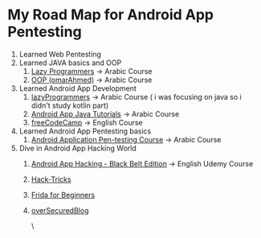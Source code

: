 # My Road Map for Android App Pentesting

1. Learned Web Pentesting&#x20;
2. Learned JAVA basics and OOP
   1. [Lazy Programmers](https://www.youtube.com/playlist?list=PLjTzpE6cvFak0CToStX3aHn6nXPdQz6d0) -> Arabic Course
   2. [OOP (omarAhmed)](https://www.youtube.com/playlist?list=PLwWuxCLlF\_ue7GPvoG\_Ko1x43tZw5cz9v) -> Arabic Course&#x20;
3. Learned Android App Development
   1. [lazyProgrammers](https://youtube.com/playlist?list=PLjTzpE6cvFakLb80cpN-9vUcGgL\_BbOPI\&si=Q3utrn2QFqry8\_GI) -> Arabic Course ( i was focusing on java so i didn't study kotlin part)
   2. [Android App Java Tutorials](https://youtube.com/playlist?list=PLnzqK5HvcpwR8Y\_aYk3mS3vPv52c0LC5K\&si=O\_GXBa1po0GdBo2p) -> Arabic Course
   3. [freeCodeCamp](https://youtu.be/fis26HvvDII?si=cNr9AkscRwjciNkf) -> English Course
4. Learned Android App Pentesting basics
   1. [Android Application Pen-testing Course](https://youtube.com/playlist?list=PL4S940IsHJYWhhYOpBk6Y-U9nTQq2omae\&si=VX69LE\_9awscH2il) -> Arabic Course
5. Dive in Android App Hacking World
   1. [Android App Hacking - Black Belt Edition](https://www.udemy.com/course/android-app-hacking-black-belt-edition/) -> English Udemy Course
   2. [Hack-Tricks](https://book.hacktricks.xyz/mobile-pentesting/android-app-pentesting)&#x20;
   3. [Frida for Beginners](https://www.udemy.com/course/frida-for-beginners)
   4.  [overSecuredBlog](https://blog.oversecured.com/)

       \

